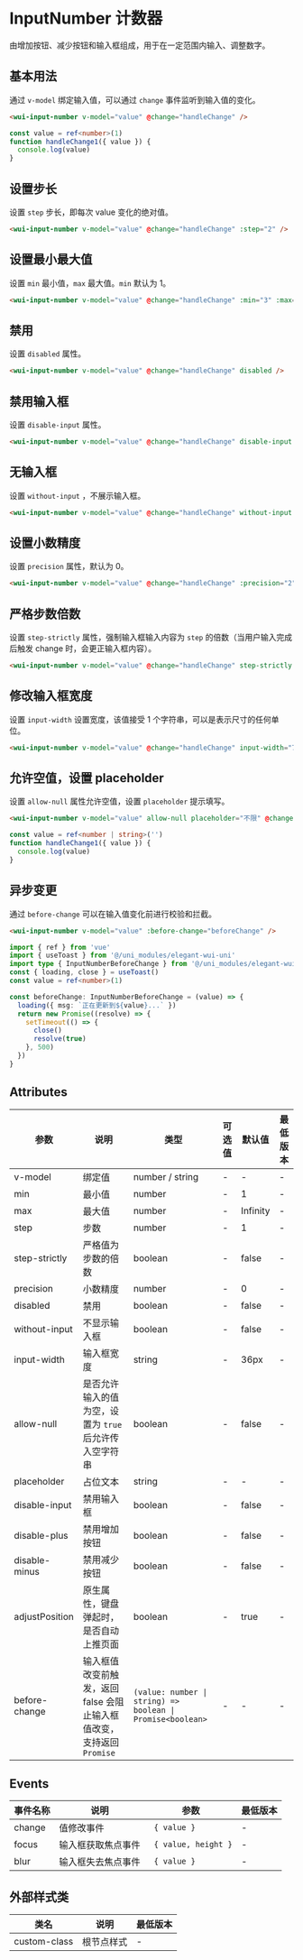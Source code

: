 <frame/>

# InputNumber 计数器

由增加按钮、减少按钮和输入框组成，用于在一定范围内输入、调整数字。

## 基本用法

通过 `v-model` 绑定输入值，可以通过 `change` 事件监听到输入值的变化。

```html
<wui-input-number v-model="value" @change="handleChange" />
```

```typescript
const value = ref<number>(1)
function handleChange1({ value }) {
  console.log(value)
}
```

## 设置步长

设置 `step` 步长，即每次 value 变化的绝对值。

```html
<wui-input-number v-model="value" @change="handleChange" :step="2" />
```

## 设置最小最大值

设置 `min` 最小值，`max` 最大值。`min` 默认为 1。

```html
<wui-input-number v-model="value" @change="handleChange" :min="3" :max="10" />
```

## 禁用

设置 `disabled` 属性。

```html
<wui-input-number v-model="value" @change="handleChange" disabled />
```

## 禁用输入框

设置 `disable-input` 属性。

```html
<wui-input-number v-model="value" @change="handleChange" disable-input />
```

## 无输入框

设置 `without-input` ，不展示输入框。

```html
<wui-input-number v-model="value" @change="handleChange" without-input />
```

## 设置小数精度

设置 `precision` 属性，默认为 0。

```html
<wui-input-number v-model="value" @change="handleChange" :precision="2" :step="0.1" />
```

## 严格步数倍数

设置 `step-strictly` 属性，强制输入框输入内容为 `step` 的倍数（当用户输入完成后触发 change 时，会更正输入框内容）。

```html
<wui-input-number v-model="value" @change="handleChange" step-strictly :step="2" />
```

## 修改输入框宽度

设置 `input-width` 设置宽度，该值接受 1 个字符串，可以是表示尺寸的任何单位。

```html
<wui-input-number v-model="value" @change="handleChange" input-width="70px" />
```

## 允许空值，设置 placeholder

设置 `allow-null` 属性允许空值，设置 `placeholder` 提示填写。

```html
<wui-input-number v-model="value" allow-null placeholder="不限" @change="handleChange" />
```

```typescript
const value = ref<number | string>('')
function handleChange1({ value }) {
  console.log(value)
}
```

## 异步变更

通过 `before-change` 可以在输入值变化前进行校验和拦截。

```html
<wui-input-number v-model="value" :before-change="beforeChange" />
```

```typescript
import { ref } from 'vue'
import { useToast } from '@/uni_modules/elegant-wui-uni'
import type { InputNumberBeforeChange } from '@/uni_modules/elegant-wui-uni/components/wui-input-number/types'
const { loading, close } = useToast()
const value = ref<number>(1)

const beforeChange: InputNumberBeforeChange = (value) => {
  loading({ msg: `正在更新到${value}...` })
  return new Promise((resolve) => {
    setTimeout(() => {
      close()
      resolve(true)
    }, 500)
  })
}
```

## Attributes

| 参数           | 说明                                                                  | 类型                                                       | 可选值 | 默认值   | 最低版本 |
| -------------- | --------------------------------------------------------------------- | ---------------------------------------------------------- | ------ | -------- | -------- |
| v-model        | 绑定值                                                                | number / string                                            | -      | -        | -        |
| min            | 最小值                                                                | number                                                     | -      | 1        | -        |
| max            | 最大值                                                                | number                                                     | -      | Infinity | -        |
| step           | 步数                                                                  | number                                                     | -      | 1        | -        |
| step-strictly  | 严格值为步数的倍数                                                    | boolean                                                    | -      | false    | -        |
| precision      | 小数精度                                                              | number                                                     | -      | 0        | -        |
| disabled       | 禁用                                                                  | boolean                                                    | -      | false    | -        |
| without-input  | 不显示输入框                                                          | boolean                                                    | -      | false    | -        |
| input-width    | 输入框宽度                                                            | string                                                     | -      | 36px     | -        |
| allow-null     | 是否允许输入的值为空，设置为 `true` 后允许传入空字符串                | boolean                                                    | -      | false    | -        |
| placeholder    | 占位文本                                                              | string                                                     | -      | -        | -        |
| disable-input  | 禁用输入框                                                            | boolean                                                    | -      | false    | -        |
| disable-plus   | 禁用增加按钮                                                          | boolean                                                    | -      | false    | -        |
| disable-minus  | 禁用减少按钮                                                          | boolean                                                    | -      | false    | -        |
| adjustPosition | 原生属性，键盘弹起时，是否自动上推页面                                | boolean                                                    | -      | true     | -        |
| before-change  | 输入框值改变前触发，返回 false 会阻止输入框值改变，支持返回 `Promise` | `(value: number \| string) => boolean \| Promise<boolean>` | -      | -        | -        |

## Events

| 事件名称 | 说明               | 参数                 | 最低版本 |
| -------- | ------------------ | -------------------- | -------- |
| change   | 值修改事件         | ` { value }`         | -        |
| focus    | 输入框获取焦点事件 | ` { value, height }` | -        |
| blur     | 输入框失去焦点事件 | ` { value }`         | -        |

## 外部样式类

| 类名         | 说明       | 最低版本 |
| ------------ | ---------- | -------- |
| custom-class | 根节点样式 | -        |
